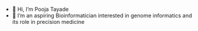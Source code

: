- 👋 Hi, I’m Pooja Tayade
- 👀 I’m an aspiring Bioinformatician interested in genome informatics and its role in precision medicine

<!---
avniitayade/avniitayade is a ✨ special ✨ repository because its `README.md` (this file) appears on your GitHub profile.
You can click the Preview link to take a look at your changes.
--->
